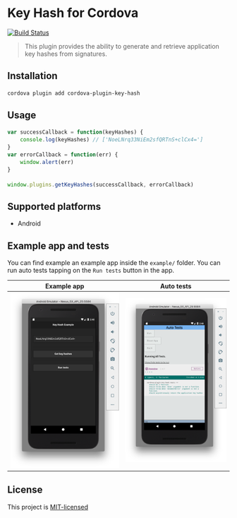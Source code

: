 # Key Hash for Cordova

[![Build Status](https://travis-ci.org/adriano-di-giovanni/cordova-plugin-key-hash.svg?branch=master)](https://travis-ci.org/adriano-di-giovanni/cordova-plugin-key-hash)

> This plugin provides the ability to generate and retrieve application key hashes from signatures.

## Installation

```bash
cordova plugin add cordova-plugin-key-hash
```

## Usage

```javascript
var successCallback = function(keyHashes) {
    console.log(keyHashes) // ['NoeLNrq33NiEm2sfQRTnS+clCx4=']
}
var errorCallback = function(err) {
    window.alert(err)
}

window.plugins.getKeyHashes(successCallback, errorCallback)
```

## Supported platforms

* Android

## Example app and tests

You can find example an example app inside the `example/` folder. You can run auto tests tapping on the `Run tests` button in the app.

| Example app          | Auto tests           |
| -------------------- | -------------------- |
| ![android-example-1] | ![android-example-2] |

[android-example-1]: images/android-example-1.png
[android-example-2]: images/android-example-2.png

## License

This project is [MIT-licensed](LICENSE)
